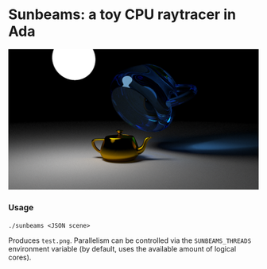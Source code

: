 # Sunbeams: a toy CPU raytracer in Ada

![](cover.png)

### Usage

`./sunbeams <JSON scene>`

Produces `test.png`. Parallelism can be controlled via the `SUNBEAMS_THREADS` environment variable (by default, uses the available amount of logical cores).